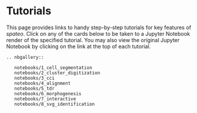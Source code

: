 # Tutorials

This page provides links to handy step-by-step tutorials for key features of *spateo*. Click on any of the cards below to be taken to a Jupyter Notebook render of the specified tutorial. You may also view the original Jupyter Notebook by clicking on the link at the top of each tutorial.

```{eval-rst}
.. nbgallery::

   notebooks/1_cell_segmentation
   notebooks/2_cluster_digitization
   notebooks/3_cci
   notebooks/4_alignment
   notebooks/5_tdr
   notebooks/6_morphogenesis
   notebooks/7_interactive
   notebooks/8_svg_identification
```
